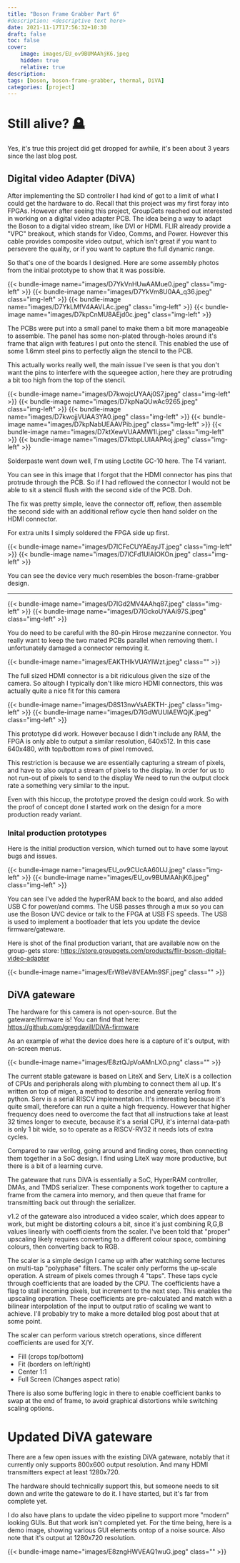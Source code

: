 ```yaml
---
title: "Boson Frame Grabber Part 6"
#description: <descriptive text here>
date: 2021-11-17T17:56:32+10:30
draft: false
toc: false
cover:
    image: images/EU_ov9BUMAAhjK6.jpeg
    hidden: true
    relative: true
description: 
tags: [boson, boson-frame-grabber, thermal, DiVA]
categories: [project]
---
```


# Still alive? 🪦

Yes, it's true this project did get dropped for awhile, it's been about 3 years since the last blog post. 
<!--more-->

## Digital video Adapter (DiVA)

After implementing the SD controller I had kind of got to a limit of what I could get the hardware to do. Recall that this project was my first foray into FPGAs. However after seeing this project, GroupGets reached out interested in working on a digital video adapter PCB. The idea being a way to adapt the Boson to a digital video stream, like DVI or HDMI. FLIR already provide a "VPC" breakout, which stands for Video, Comms, and Power. However this cable provides composite video output, which isn't great if you want to persevere the quality, or if you want to capture the full dynamic range.

So that's one of the boards I designed. Here are some assembly photos from the initial prototype to show that it was possible.

{{< bundle-image name="images/D7YkVnHUwAAMue0.jpeg" class="img-left" >}}
{{< bundle-image name="images/D7YkVm8U0AA_q36.jpeg" class="img-left" >}}
{{< bundle-image name="images/D7YkLMfV4AAVLAc.jpeg" class="img-left" >}}
{{< bundle-image name="images/D7kpCnMU8AEjd0c.jpeg" class="img-left" >}}

The PCBs were put into a small panel to make them a bit more manageable to assemble. The panel has some non-plated through-holes around it's frame that align with features I put onto the stencil. This enabled the use of some 1.6mm steel pins to perfectly align the stencil to the PCB. 

This actually works really well, the main issue I've seen is that you don't want the pins to interfere with the squeegee action, here they are protruding a bit too high from the top of the stencil.


{{< bundle-image name="images/D7kwojcUYAAj0S7.jpeg" class="img-left" >}}
{{< bundle-image name="images/D7kpNaQUwAc9265.jpeg" class="img-left" >}}
{{< bundle-image name="images/D7kwojjVUAA3YA0.jpeg" class="img-left" >}}
{{< bundle-image name="images/D7kpNabUEAAVPib.jpeg" class="img-left" >}}
{{< bundle-image name="images/D7ktXewVUAAMW1l.jpeg" class="img-left" >}}
{{< bundle-image name="images/D7ktbpLUIAAPAoj.jpeg" class="img-left" >}}


Solderpaste went down well, I'm using Loctite GC-10 here. The T4 variant.

You can see in this image that I forgot that the HDMI connector has pins that protrude through the PCB. So if I had reflowed the connector I would not be able to sit a stencil flush with the second side of the PCB. Doh.

The fix was pretty simple, leave the connector off, reflow, then assemble the second side with an additional reflow cycle then hand solder on the HDMI connector. 

For extra units I simply soldered the FPGA side up first.


{{< bundle-image name="images/D7lCFeCUYAEayJT.jpeg" class="img-left" >}}
{{< bundle-image name="images/D7lCFd1UIAIOKOn.jpeg" class="img-left" >}}

You can see the device very much resembles the boson-frame-grabber design.

---

{{< bundle-image name="images/D7lGd2MV4AAhq87.jpeg" class="img-left" >}}
{{< bundle-image name="images/D7lGckoUYAAi97S.jpeg" class="img-left" >}}

You do need to be careful with the 80-pin Hirose mezzanine connector. You really want to keep the two mated PCBs parallel when removing them. I unfortunately damaged a connector removing it.

{{< bundle-image name="images/EAKTHIkVUAYIWzt.jpeg" class="" >}}

The full sized HDMI connector is a bit ridiculous given the size of the camera. So altough I typically don't like micro HDMI connectors, this was actually quite a nice fit for this camera

{{< bundle-image name="images/D8S13nwVsAEKTH-.jpeg" class="img-left" >}}
{{< bundle-image name="images/D7lGdWUUIAEWQjK.jpeg" class="img-left" >}}

This prototype did work. However because I didn't include any RAM, the FPGA is only able to output a similar resolution, 640x512. In this case 640x480, with top/bottom rows of pixel removed. 

This restriction is because we are essentially capturing a stream of pixels, and have to also output a stream of pixels to the display. In order for us to not run-out of pixels to send to the display We need to run the output clock rate a something very similar to the input.

Even with this hiccup, the prototype proved the design could work. So with the proof of concept done I started work on the design for a more production ready variant.

### Inital production prototypes

Here is the initial production version, which turned out to have some layout bugs and issues.

{{< bundle-image name="images/EU_ov9CUcAA60UJ.jpeg" class="img-left" >}}
{{< bundle-image name="images/EU_ov9BUMAAhjK6.jpeg" class="img-left" >}}

You can see I've added the hyperRAM back to the board, and also added USB C for power/and comms.
The USB passes through a mux so you can use the Boson UVC device or talk to the FPGA at USB FS speeds. The USB is used to implement a bootloader that lets you update the device firmware/gateware.

Here is shot of the final production variant, that are available now on the group-gets store: https://store.groupgets.com/products/flir-boson-digital-video-adapter

{{< bundle-image name="images/ErW8eV8VEAMn9SF.jpeg" class="" >}}

## DiVA gateware

The hardware for this camera is not open-source. But the gateware/firmware is! 
You can find that here: https://github.com/gregdavill/DiVA-firmware

As an example of what the device does here is a capture of it's output, with on-screen menus.

{{< bundle-image name="images/E8ztQJpVoAMnLXO.png" class="" >}}


The current stable gateware is based on LiteX and Serv, LiteX is a collection of CPUs and peripherals along with plumbing to connect them all up. It's written on top of migen, a method to describe and generate verilog from python. Serv is a serial RISCV implementation. It's interesting because it's quite small, therefore can run a quite a high frequency. However that higher frequency does need to overcome the fact that all instructions take at least 32 times longer to execute, because it's a serial CPU, it's internal data-path is only 1 bit wide, so to operate as a RISCV-RV32 it needs lots of extra cycles.

Compared to raw verilog, going around and finding cores, then connecting them together in a SoC design. I find using LiteX way more productive, but there is a bit of a learning curve.

The gateware that runs DiVA is essentially a SoC, HyperRAM controller, DMAs, and TMDS serializer. These components work together to capture a frame from the camera into memory, and then queue that frame for transmitting back out through the serializer.

v1.2 of the gateware also introduced a video scaler, which does appear to work, but might be distorting colours a bit, since it's just combining R,G,B values linearly with coefficients from the scaler. I've been told that "proper" upscaling likely requires converting to a different colour space, combining colours, then converting back to RGB.

The scaler is a simple design I came up with after watching some lectures on multi-tap "polyphase" filters. The scaler only performs the up-scale operation. A stream of pixels comes through 4 "taps". These taps cycle through coefficients that are loaded by the CPU. The coefficients have a flag to stall incoming pixels, but increment to the next step. This enables the upscaling operation. These coefficients are pre-calculated and match with a bilinear interpolation of the input to output ratio of scaling we want to achieve. I'll probably try to make a more detailed blog post about that at some point.

The scaler can perform various stretch operations, since different coefficients are used for X/Y. 
 - Fill (crops top/bottom)
 - Fit (borders on left/right)
 - Center 1:1
 - Full Screen (Changes aspect ratio)

There is also some buffering logic in there to enable coefficient banks to swap at the end of frame, to avoid graphical distortions while switching scaling options.

# Updated DiVA gateware

There are a few open issues with the existing DiVA gateware, notably that it currently only supports 800x600 output resolution. And many HDMI transmitters expect at least 1280x720.

The hardware should technically support this, but someone needs to sit down and write the gateware to do it. I have started, but it's far from complete yet.

I do also have plans to update the video pipeline to support more "modern" looking GUIs. But that work isn't completed yet. For the time being, here is a demo image, showing various GUI elements ontop of a noise source. Also note that it's output at 1280x720 resolution.

{{< bundle-image name="images/E8zngHWVEAQ1wuG.jpeg" class="" >}}
